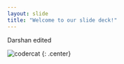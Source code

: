 ```yaml
---
layout: slide
title: "Welcome to our slide deck!"
---
```


Darshan edited

![codercat](https://octodex.github.com/images/codercat.jpg)
{: .center}

